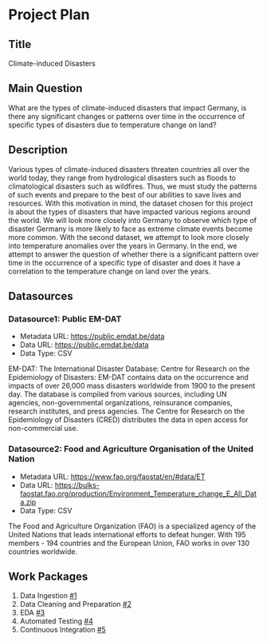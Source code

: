 # Project Plan

## Title
<!-- Give your project a short title. -->
Climate-induced Disasters 

## Main Question

<!-- Think about one main question you want to answer based on the data. -->
What are the types of climate-induced disasters that impact Germany, is there any significant changes or patterns over time in the occurrence of specific types of disasters due to temperature change on land? 

## Description

<!-- Describe your data science project in max. 200 words. Consider writing about why and how you attempt it. -->
Various types of climate-induced disasters threaten countries all over the world today, they range from hydrological disasters such as floods to climatological disasters such as wildfires. Thus, we must study the patterns of such events and prepare to the best of our abilities to save lives and resources. With this motivation in mind, the dataset chosen for this project is about the types of disasters that have impacted various regions around the world. We will look more closely into Germany to observe which type of disaster Germany is more likely to face as extreme climate events become more common. With the second dataset, we attempt to look more closely into temperature anomalies over the years in Germany. In the end, we attempt to answer the question of whether there is a significant pattern over time in the occurrence of a specific type of disaster and does it have a correlation to the temperature change on land over the years. 

## Datasources

<!-- Describe each datasources you plan to use in a section. Use the prefix "DatasourceX" where X is the id of the datasource. -->

### Datasource1: Public EM-DAT
* Metadata URL: https://public.emdat.be/data
* Data URL: https://public.emdat.be/data
* Data Type: CSV

EM-DAT: The International Disaster Database: Centre for Research on the Epidemiology of Disasters: EM-DAT contains data on the occurrence and impacts of over 26,000 mass disasters worldwide from 1900 to the present day. The database is compiled from various sources, including UN agencies, non-governmental organizations, reinsurance companies, research institutes, and press agencies. The Centre for Research on the Epidemiology of Disasters (CRED) distributes the data in open access for non-commercial use.

### Datasource2: Food and Agriculture Organisation of the United Nation
* Metadata URL: https://www.fao.org/faostat/en/#data/ET
* Data URL: https://bulks-faostat.fao.org/production/Environment_Temperature_change_E_All_Data.zip
* Data Type: CSV

The Food and Agriculture Organization (FAO) is a specialized agency of the United Nations that leads international efforts to defeat hunger. With 195 members - 194 countries and the European Union, FAO works in over 130 countries worldwide.
## Work Packages

<!-- List of work packages ordered sequentially, each pointing to an issue with more details. -->

1. Data Ingestion [#1][i1]
2. Data Cleaning and Preparation [#2][i2]
3. EDA [#3][i3]
4. Automated Testing [#4][i4]
5. Continuous Integration [#5][i5]

[i1]: https://github.com/SushmitaSingh96/made-project/issues/1
[i2]: https://github.com/SushmitaSingh96/made-project/issues/2
[i3]: https://github.com/SushmitaSingh96/made-project/issues/3
[i4]: https://github.com/SushmitaSingh96/made-project/issues/4
[i5]: https://github.com/SushmitaSingh96/made-project/issues/5

